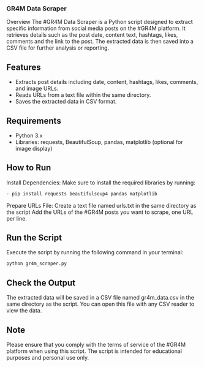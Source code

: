 ### GR4M Data Scraper

Overview The #GR4M Data Scraper is a Python script designed to extract specific information from social media posts on the #GR4M platform. It retrieves details such as the post date, content text, hashtags, likes, comments and the link to the post. The extracted data is then saved into a CSV file for further analysis or reporting.

## Features

- Extracts post details including date, content, hashtags, likes, comments, and image URLs.
- Reads URLs from a text file within the same directory.
- Saves the extracted data in CSV format.

## Requirements

- Python 3.x
- Libraries: requests, BeautifulSoup, pandas, matplotlib (optional for image display)
    
## How to Run
Install Dependencies: Make sure to install the required libraries by running:

```bash
- pip install requests beautifulsoup4 pandas matplotlib
```
Prepare URLs File: Create a text file named urls.txt in the same directory as the script Add the URLs of the #GR4M posts you want to scrape, one URL per line.

## Run the Script


Execute the script by running the following command in your terminal:
```bash
python gr4m_scraper.py
``` 
## Check the Output

The extracted data will be saved in a CSV file named gr4m_data.csv in the same directory as the script. You can open this file with any CSV reader to view the data.


## Note

Please ensure that you comply with the terms of service of the #GR4M platform when using this script. The script is intended for educational purposes and personal use only.
